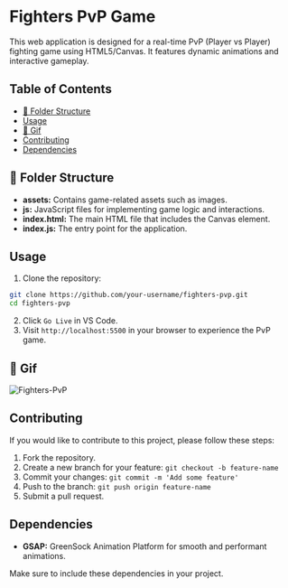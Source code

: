 # Fighters PvP Game

This web application is designed for a real-time PvP (Player vs Player) fighting game using HTML5/Canvas. It features dynamic animations and interactive gameplay.

## Table of Contents

-  [📁 Folder Structure](#folder-structure)
-  [Usage](#usage)
-  [📸 Gif](#gif)
-  [Contributing](#contributing)
-  [Dependencies](#dependencies)

## 📁 Folder Structure

-  **assets:** Contains game-related assets such as images.
-  **js:** JavaScript files for implementing game logic and interactions.
-  **index.html:** The main HTML file that includes the Canvas element.
-  **index.js:** The entry point for the application.

## Usage

1. Clone the repository:

```bash
git clone https://github.com/your-username/fighters-pvp.git
cd fighters-pvp
```

2. Click `Go Live` in VS Code.
3. Visit `http://localhost:5500` in your browser to experience the PvP game.

## 📸 Gif

![Fighters-PvP](./assets/Fighters-PvP.gif)

## Contributing

If you would like to contribute to this project, please follow these steps:

1. Fork the repository.
2. Create a new branch for your feature: `git checkout -b feature-name`
3. Commit your changes: `git commit -m 'Add some feature'`
4. Push to the branch: `git push origin feature-name`
5. Submit a pull request.

## Dependencies

-  **GSAP:** GreenSock Animation Platform for smooth and performant animations.

Make sure to include these dependencies in your project.
